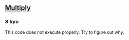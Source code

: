 <h2><a href=https://www.codewars.com/kata/50654ddff44f800200000004/train/python target="_blank">Multiply</a></h2><h3>8 kyu</h3><p>This code does not execute properly. Try to figure out why.</p>